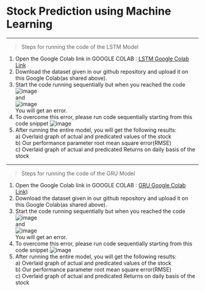 # Stock Prediction using Machine Learning

---
> Steps for running the code of the LSTM Model
1) Open the Google Colab link in GOOGLE COLAB : [LSTM Google Colab Link](https://colab.research.google.com/drive/1SYQufuY71rBbWgLw56ykVJkEpUj8P5kb)
2) Download the dataset given in our github repository and upload it on this Google Colab(as shared above).
3) Start the code running sequentially but when you reached the code
    ![image](https://github.com/ShreyasHonrao/Computational-Intelligence-Project/assets/99578509/246b0bc0-4d53-4974-abc5-4bdcc5346b04)
   <br> and <br>
   ![image](https://github.com/ShreyasHonrao/Computational-Intelligence-Project/assets/99578509/54d5beb0-2648-492d-a2db-844f7d4d9a45)
   <br>
   You will get an error.
4) To overcome this error, please run code sequentially starting from this code snippet ![image](https://github.com/ShreyasHonrao/Computational-Intelligence-Project/assets/99578509/5be0204a-7674-46ce-845a-2212ceacc950)
5) After running the entire model, you will get the following results:<br>
   a) Overlaid graph of actual and predicated values of the stock <br> 
   b) Our performance parameter root mean square error(RMSE) <br> 
   c) Overlaid graph of actual and predicated Returns on daily basis of the stock


---
> Steps for running the code of the GRU Model
1) Open the Google Colab link in GOOGLE COLAB : [GRU Google Colab Link](https://colab.research.google.com/drive/1huLxiiSXjIEpACsQ76WIjBLQUfaWfWT5))
2) Download the dataset given in our github repository and upload it on this Google Colab(as shared above).
3) Start the code running sequentially but when you reached the code
   ![image](https://github.com/ShreyasHonrao/Computational-Intelligence-Project/assets/99578509/c1219250-ad7f-42f8-aa03-c379722b5b43)
   <br> and <br>
 ![image](https://github.com/ShreyasHonrao/Computational-Intelligence-Project/assets/99578509/187d6877-cd3a-4f2b-b7c7-40940e1c3982)
   <br>
   You will get an error.
4) To overcome this error, please run code sequentially starting from this code snippet ![image](https://github.com/ShreyasHonrao/Computational-Intelligence-Project/assets/99578509/b95af80a-6a2a-40d1-bfa5-a42301e0b7e6)
5) After running the entire model, you will get the following results:<br>
   a) Overlaid graph of actual and predicated values of the stock <br> 
   b) Our performance parameter root mean square error(RMSE) <br> 
   c) Overlaid graph of actual and predicated Returns on daily basis of the stock


   
   

